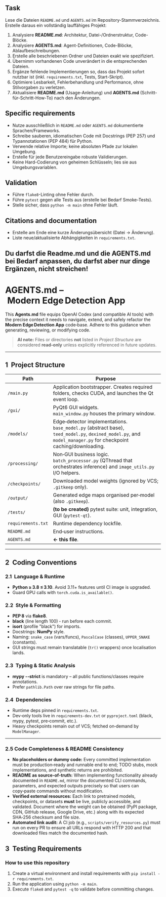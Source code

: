## Task
Lese die Dateien `README.md` und `AGENTS.md` im Repository-Stammverzeichnis. Erstelle daraus ein vollständig lauffähiges Projekt:

1. Analysiere **README.md**: Architektur, Datei-/Ordnerstruktur, Code-Blöcke.  
2. Analysiere **AGENTS.md**: Agent-Definitionen, Code-Blöcke, Ablaufbeschreibungen.  
3. Erstelle alle beschriebenen Ordner und Dateien exakt wie spezifiziert.  
4. Übernimm vorhandenen Code unverändert in die entsprechenden Dateien.  
5. Ergänze fehlende Implementierungen so, dass das Projekt sofort nutzbar ist (inkl. `requirements.txt`, Tests, Start-Skript).  
6. Optimiere Lesbarkeit, Fehlerbehandlung und Performance, ohne Stilvorgaben zu verletzen.  
7. Aktualisiere **README.md** (Usage-Anleitung) und **AGENTS.md** (Schritt-für-Schritt-How-To) nach den Änderungen.

## Specific requirements
- Nutze ausschließlich in `README.md` oder `AGENTS.md` dokumentierte Sprachen/Frameworks.  
- Schreibe sauberen, idiomatischen Code mit Docstrings (PEP 257) und Typannotationen (PEP 484) für Python.  
- Verwende relative Importe; keine absoluten Pfade zur lokalen Umgebung.  
- Erstelle für jede Benutzereingabe robuste Validierungen.  
- Keine Hard-Codierung von geheimen Schlüsseln; lies sie aus Umgebungsvariablen.

## Validation
- Führe `flake8`-Linting ohne Fehler durch.  
- Führe `pytest` gegen alle Tests aus (erstelle bei Bedarf Smoke-Tests).  
- Stelle sicher, dass `python -m main` ohne Fehler läuft.

## Citations and documentation
- Erstelle am Ende eine kurze Änderungsübersicht (Datei → Änderung).  
- Liste neue/aktualisierte Abhängigkeiten in `requirements.txt`.

## Du darfst die Readme.md und die AGENTS.md bei Bedarf anpassen, du darfst aber nur dinge Ergänzen, nicht streichen!

# AGENTS.md – Modern Edge Detection App

This **Agents.md** file equips OpenAI Codex (and compatible AI tools) with the precise context it needs to navigate, extend, and safely refactor the **Modern Edge Detection App** code‑base. Adhere to this guidance when generating, reviewing, or modifying code.

> **AI note:** Files or directories **not** listed in *Project Structure* are considered **read‑only** unless explicitly referenced in future updates.

---

## 1  Project Structure

| Path               | Purpose                                                                                                                                                            |
| ------------------ | ------------------------------------------------------------------------------------------------------------------------------------------------------------------ |
| `/main.py`         | Application bootstrapper. Creates required folders, checks CUDA, and launches the Qt event loop.                                                                   |
| `/gui/`            | PyQt6 GUI widgets.<br>`main_window.py` houses the primary window.                                                                                                  |
| `/models/`         | Edge‑detector implementations.<br>`base_model.py` (abstract base), `teed_model.py`, `dexined_model.py`, and `model_manager.py` for checkpoint caching/downloading. |
| `/processing/`     | Non‑GUI business logic.<br>`batch_processor.py` (QThread that orchestrates inference) and `image_utils.py` I/O helpers.                                            |
| `/checkpoints/`    | Downloaded model weights (ignored by VCS; `.gitkeep` only).                                                                                                        |
| `/output/`         | Generated edge maps organised per‑model (also `.gitkeep`).                                                                                                         |
| `/tests/`          | **(to be created)** pytest suite: unit, integration, GUI (`pytest‑qt`).                                                                                            |
| `requirements.txt` | Runtime dependency lockfile.                                                                                                                                       |
| `README.md`        | End‑user instructions.                                                                                                                                             |
| `AGENTS.md`        | **← this file**.                                                                                                                                                   |

---

## 2  Coding Conventions

### 2.1  Language & Runtime

* **Python ≥ 3.8 ≤ 3.10**. Avoid 3.11+ features until CI image is upgraded.
* Guard GPU calls with `torch.cuda.is_available()`.

### 2.2  Style & Formatting

* **PEP 8** via **flake8**.
* **black** (line length 100) ‑ run before each commit.
* **isort** (profile "black") for imports.
* Docstrings: **NumPy** style.
* Naming: `snake_case` (vars/funcs), `PascalCase` (classes), `UPPER_SNAKE` (constants).
* GUI strings must remain translatable (`tr()` wrappers) once localisation lands.

### 2.3  Typing & Static Analysis

* **mypy --strict** is mandatory – all public functions/classes require annotations.
* Prefer `pathlib.Path` over raw strings for file paths.

### 2.4  Dependencies

* Runtime deps pinned in `requirements.txt`.
* Dev‑only tools live in `requirements‑dev.txt` or `pyproject.toml` (black, mypy, pytest, pre‑commit, etc.).
* Heavy checkpoints remain out of VCS; fetched on‑demand by `ModelManager`.

---

### 2.5 Code Completeness & README Consistency

* **No placeholders or dummy code:** Every committed implementation must be production‑ready and runnable end to end; TODO stubs, mock implementations, and synthetic returns are prohibited.
* **README as source‑of‑truth:** When implementing functionality already documented in `README.md`, mirror the documented CLI commands, parameters, and expected outputs precisely so that users can copy‑paste commands without modification.
* **Verified external resources:** Each link to pretrained models, checkpoints, or datasets **must** be live, publicly accessible, and validated. Document where the weight can be obtained (PyPI package, CDN, GitHub release, Google Drive, etc.) along with its expected SHA‑256 checksum and file size.
* **Automated link audit:** A CI job (e.g., `scripts/verify_resources.py`) must run on every PR to ensure all URLs respond with HTTP 200 and that downloaded files match the documented hash.

## 3  Testing Requirements

### How to use this repository

1. Create a virtual environment and install requirements with `pip install -r requirements.txt`.
2. Run the application using `python -m main`.
3. Execute `flake8` and `pytest -q` to validate before committing changes.
